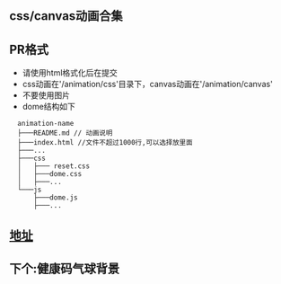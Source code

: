 ## css/canvas动画合集

## PR格式
- 请使用html格式化后在提交
- css动画在'/animation/css'目录下，canvas动画在'/animation/canvas'
- 不要使用图片
- dome结构如下
```
  animation-name
  ├───README.md // 动画说明
  ├───index.html //文件不超过1000行,可以选择放里面   
  ├───... 
  ├───css
  │   ├─── reset.css
  │   ├───dome.css
  │   ├───...   
  └───js
      ├───dome.js
      ├───...  
```

## [地址](http://www.huafeng.site:3000)

## 下个:健康码气球背景
